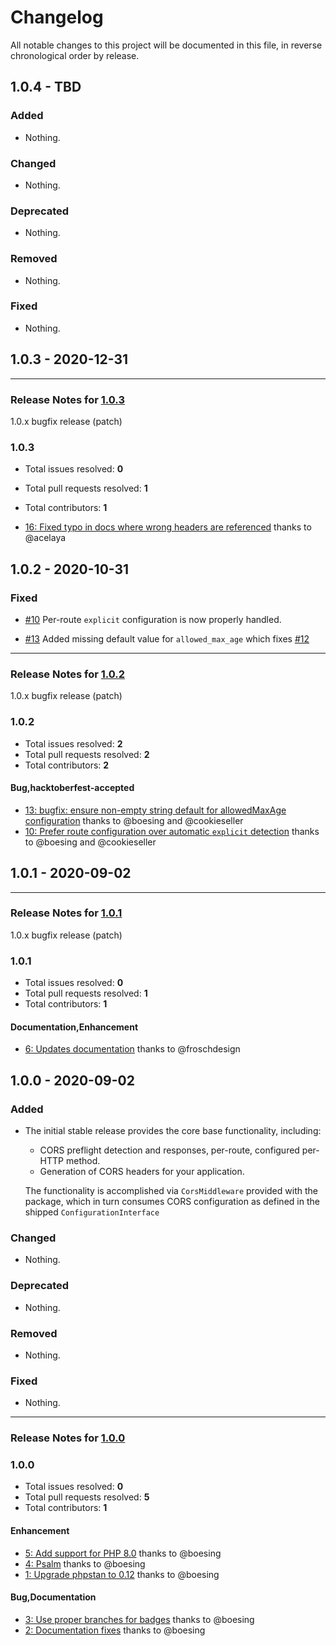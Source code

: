 # Changelog

All notable changes to this project will be documented in this file, in reverse chronological order by release.

## 1.0.4 - TBD

### Added

- Nothing.

### Changed

- Nothing.

### Deprecated

- Nothing.

### Removed

- Nothing.

### Fixed

- Nothing.

## 1.0.3 - 2020-12-31


-----

### Release Notes for [1.0.3](https://github.com/mezzio/mezzio-cors/milestone/6)

1.0.x bugfix release (patch)

### 1.0.3

- Total issues resolved: **0**
- Total pull requests resolved: **1**
- Total contributors: **1**

 - [16: Fixed typo in docs where wrong headers are referenced](https://github.com/mezzio/mezzio-cors/pull/16) thanks to @acelaya

## 1.0.2 - 2020-10-31

### Fixed

- [#10](https://github.com/mezzio/mezzio-cors/pull/10) Per-route `explicit` configuration is now properly handled.

- [#13](https://github.com/mezzio/mezzio-cors/pull/13) Added missing default value for `allowed_max_age` which fixes [#12](https://github.com/mezzio/mezzio-cors/issues/12)


-----

### Release Notes for [1.0.2](https://github.com/mezzio/mezzio-cors/milestone/5)

1.0.x bugfix release (patch)

### 1.0.2

- Total issues resolved: **2**
- Total pull requests resolved: **2**
- Total contributors: **2**

#### Bug,hacktoberfest-accepted

 - [13: bugfix: ensure non-empty string default for allowedMaxAge configuration](https://github.com/mezzio/mezzio-cors/pull/13) thanks to @boesing and @cookieseller
 - [10: Prefer route configuration over automatic `explicit` detection](https://github.com/mezzio/mezzio-cors/pull/10) thanks to @boesing and @cookieseller

## 1.0.1 - 2020-09-02



-----

### Release Notes for [1.0.1](https://github.com/mezzio/mezzio-cors/milestone/2)

1.0.x bugfix release (patch)

### 1.0.1

- Total issues resolved: **0**
- Total pull requests resolved: **1**
- Total contributors: **1**

#### Documentation,Enhancement

 - [6: Updates documentation](https://github.com/mezzio/mezzio-cors/pull/6) thanks to @froschdesign
## 1.0.0 - 2020-09-02

### Added

- The initial stable release provides the core base functionality, including:

  - CORS preflight detection and responses, per-route, configured per-HTTP method.
  - Generation of CORS headers for your application.

  The functionality is accomplished via `CorsMiddleware` provided with the package, which in turn consumes CORS configuration as defined in the shipped `ConfigurationInterface`

### Changed

- Nothing.

### Deprecated

- Nothing.

### Removed

- Nothing.

### Fixed

- Nothing.


-----

### Release Notes for [1.0.0](https://github.com/mezzio/mezzio-cors/milestone/1)



### 1.0.0

- Total issues resolved: **0**
- Total pull requests resolved: **5**
- Total contributors: **1**

#### Enhancement

 - [5: Add support for PHP 8.0](https://github.com/mezzio/mezzio-cors/pull/5) thanks to @boesing
 - [4: Psalm](https://github.com/mezzio/mezzio-cors/pull/4) thanks to @boesing
 - [1: Upgrade phpstan to 0.12](https://github.com/mezzio/mezzio-cors/pull/1) thanks to @boesing

#### Bug,Documentation

 - [3: Use proper branches for badges](https://github.com/mezzio/mezzio-cors/pull/3) thanks to @boesing
 - [2: Documentation fixes](https://github.com/mezzio/mezzio-cors/pull/2) thanks to @boesing
